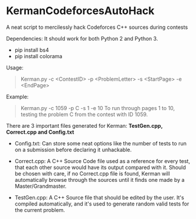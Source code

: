 # KermanCodeforcesAutoHack
A neat script to mercilessly hack Codeforces C++ sources during contests

Dependencies:
It should work for both Python 2 and Python 3.
- pip install bs4
- pip install colorama

Usage:
> Kerman.py -c \<ContestID\> -p \<ProblemLetter\> -s \<StartPage\> -e \<EndPage\>

Example:
> Kerman.py -c 1059 -p C -s 1 -e 10
To run through pages 1 to 10, testing the problem C from the contest with ID 1059.

There are 3 important files generated for Kerman: **TestGen.cpp, Correct.cpp and Config.txt**

- Config.txt: Can store some neat options like the number of tests to run on a submission before declaring it unhackable.

- Correct.cpp: A C++ Source Code file used as a reference for every test, that each other source would have its output compared with it. Should be chosen with care, if no Correct.cpp file is found, Kerman will automatically browse through the sources until it finds one made by a Master/Grandmaster.

- TestGen.cpp: A C++ Source file that should be edited by the user. It's compiled automatically, and it's used to generate random valid tests for the current problem.
